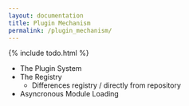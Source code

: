 ```yaml
---
layout: documentation
title: Plugin Mechanism
permalink: /plugin_mechanism/
---
```


{% include todo.html %}

* The Plugin System
* The Registry
  * Differences registry / directly from repository
* Asyncronous Module Loading
